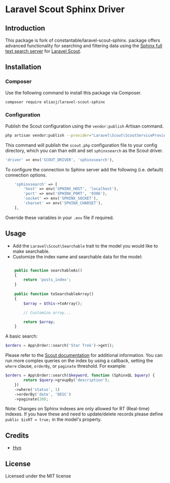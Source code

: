 # Laravel Scout Sphinx Driver

## Introduction
This package is fork of constantable/laravel-scout-sphinx.
package offers advanced functionality for searching and filtering data using the [Sphinx full text search server](http://sphinxsearch.com/) for [Laravel Scout](https://laravel.com/docs/master/scout).

## Installation

### Composer

Use the following command to install this package via Composer.

```bash
composer require eliasj/laravel-scout-sphinx
```

### Configuration

Publish the Scout configuration using the `vendor:publish` Artisan command. 

```bash
php artisan vendor:publish --provider="Laravel\Scout\ScoutServiceProvider"
```

This command will publish the `scout.php` configuration file to your config directory, which you can than edit and set `sphinxsearch` as the Scout driver.

```php
'driver' => env('SCOUT_DRIVER', 'sphinxsearch'),
```


To configure the connection to Sphinx server add the following (i.e. default) connection options.

```php
    'sphinxsearch' => [
        'host' => env('SPHINX_HOST', 'localhost'),
        'port' => env('SPHINX_PORT', '9306'),
        'socket' => env('SPHINX_SOCKET'),
        'charset' => env('SPHINX_CHARSET'),
    ],
```

Override these variables in your `.env` file if required.

## Usage

- Add the `Laravel\Scout\Searchable` trait to the model you would like to make searchable. 
- Customize the index name and searchable data for the model:

```php

    public function searchableAs()
    {
        return 'posts_index';
    }
    
    public function toSearchableArray()
    {
        $array = $this->toArray();

        // Customize array...

        return $array;
    }
```

A basic search:

```php 
$orders = App\Order::search('Star Trek')->get();
``` 

Please refer to the [Scout documentation](https://laravel.com/docs/master/scout#searching) for additional information. You can run more complex queries on the index by using a callback, setting the `where` clause, `orderBy`, or `paginate` threshold. For example:

```php
$orders = App\Order::search($keyword, function (SphinxQL $query) {
        return $query->groupBy('description');
    })            
    ->where('status', 1)
    ->orderBy('date', 'DESC')
    ->paginate(20);
``` 

Note: Changes on Sphinx indexes are only allowed for RT (Real-time) indexes. If you have these and need to update/delete records please define `public $isRT = true;` in the model's property. 

## Credits
- [Hyn](https://github.com/hyn)

## License

Licensed under the MIT license

[ico-version]: https://img.shields.io/packagist/v/constantable/laravel-scout-sphinx.svg?style=flat
[ico-license]: https://img.shields.io/badge/license-MIT-brightgreen.svg?style=flat
[link-packagist]: https://packagist.org/packages/constantable/laravel-scout-sphinx
